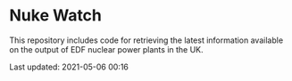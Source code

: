 # Nuke Watch

This repository includes code for retrieving the latest information available on the output of EDF nuclear power plants in the UK.

Last updated: 2021-05-06 00:16